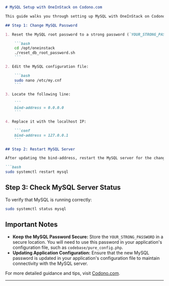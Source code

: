 
```markdown
# MySQL Setup with OneInStack on Codono.com

This guide walks you through setting up MySQL with OneInStack on Codono.com. Once the setup is complete, you'll need to securely store a MySQL password for future use.

## Step 1: Change MySQL Password

1. Reset the MySQL root password to a strong password (`YOUR_STRONG_PASSWORD`):

    ```bash
    cd /opt/oneinstack
    ./reset_db_root_password.sh
    ```

2. Edit the MySQL configuration file:

    ```bash
    sudo nano /etc/my.cnf
    ```

3. Locate the following line:

    ```
    bind-address = 0.0.0.0
    ```

4. Replace it with the localhost IP:

    ```conf
    bind-address = 127.0.0.1
    ```

## Step 2: Restart MySQL Server

After updating the bind-address, restart the MySQL server for the changes to take effect:

```bash
sudo systemctl restart mysql
```

## Step 3: Check MySQL Server Status

To verify that MySQL is running correctly:

```bash
sudo systemctl status mysql
```

## Important Notes

- **Keep the MySQL Password Secure:** Store the `YOUR_STRONG_PASSWORD` in a secure location. You will need to use this password in your application's configuration file, such as `codebase/pure_config.php`.
- **Updating Application Configuration:** Ensure that the new MySQL password is updated in your application's configuration file to maintain connectivity with the MySQL server.

For more detailed guidance and tips, visit [Codono.com](https://codono.com).

---
```

